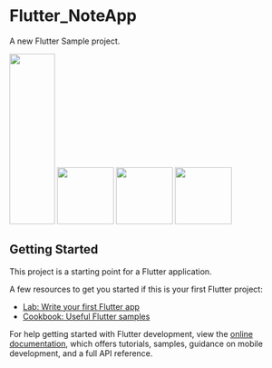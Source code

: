 # Flutter_NoteApp

A new Flutter Sample project.


<img src="https://github.com/Kailasmp/Flutter_NoteApp_Hive/assets/95521611/b47ee13c-714c-44ca-bc54-14e1a1fd3f58" width="80" height="300">

<img src="https://github.com/Kailasmp/Flutter_NoteApp_Hive/assets/95521611/68088dd2-24cb-489c-b676-41bcc20d4153" width="100" height="100">
<img src="https://github.com/Kailasmp/Flutter_NoteApp_Hive/assets/95521611/445b1b11-b469-4145-8a22-22b4ec8ebfe9" width="100" height="100">
<img src="https://github.com/Kailasmp/Flutter_NoteApp_Hive/assets/95521611/492d23cb-d379-4f75-8036-777eb90d3859" width="100" height="100">



## Getting Started

This project is a starting point for a Flutter application.

A few resources to get you started if this is your first Flutter project:

- [Lab: Write your first Flutter app](https://docs.flutter.dev/get-started/codelab)
- [Cookbook: Useful Flutter samples](https://docs.flutter.dev/cookbook)

For help getting started with Flutter development, view the
[online documentation](https://docs.flutter.dev/), which offers tutorials,
samples, guidance on mobile development, and a full API reference.
